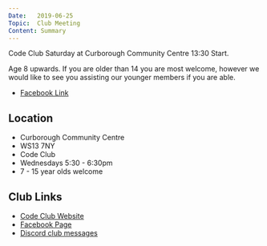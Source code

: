 ```yaml
---
Date:   2019-06-25
Topic:  Club Meeting
Content: Summary
---
```

Code Club Saturday at Curborough Community Centre 
13:30 Start.

Age 8 upwards. If you are older than 14 you are most welcome, however we would like to see you assisting our younger members if you are able.



* [Facebook Link](https://www.facebook.com/1481985248595237/posts/2113096298817459/)

## Location

* Curborough Community Centre
* WS13 7NY
* Code Club
* Wednesdays 5:30 - 6:30pm
* 7 - 15 year olds welcome

## Club Links

* [Code Club Website](https://lichfield-code-club.github.io/)
* [Facebook Page](https://www.facebook.com/LichfieldCoders)
* [Discord club messages](https://discord.gg/szz6xGK)
